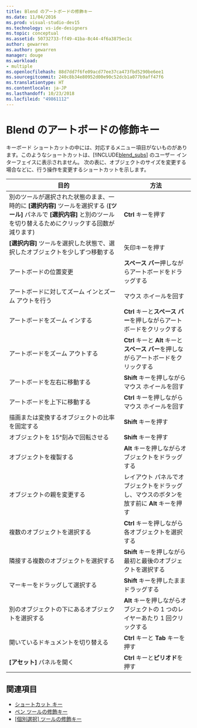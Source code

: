 ```yaml
---
title: Blend のアートボードの修飾キー
ms.date: 11/04/2016
ms.prod: visual-studio-dev15
ms.technology: vs-ide-designers
ms.topic: conceptual
ms.assetid: 50732733-ff49-41ba-8c44-4f6a3875ec1c
author: gewarren
ms.author: gewarren
manager: douge
ms.workload:
- multiple
ms.openlocfilehash: 88d7dd7f6fe09acd77ee37ca473fbd5290be6ee1
ms.sourcegitcommit: 240c8b34e80952d00e90c52dcb1a077b9aff47f6
ms.translationtype: HT
ms.contentlocale: ja-JP
ms.lasthandoff: 10/23/2018
ms.locfileid: "49861112"
---
```

# <a name="artboard-modifier-keys-in-blend"></a>Blend のアートボードの修飾キー
キーボード ショートカットの中には、対応するメニュー項目がないものがあります。このようなショートカットは、[!INCLUDE[blend_subs](../debugger/includes/blend_subs_md.md)] のユーザー インターフェイスに表示されません。 次の表に、オブジェクトのサイズを変更する場合などに、行う操作を変更するショートカットを示します。

|目的|方法|
| - |-------------|
|別のツールが選択された状態のまま、一時的に **[選択内容]** ツールを選択する (**[ツール]** パネルで **[選択内容]** と別のツールを切り替えるためにクリックする回数が減ります)|**Ctrl** キーを押す|
|**[選択内容]** ツールを選択した状態で、選択したオブジェクトを少しずつ移動する|矢印キーを押す|
|アートボードの位置変更|**スペース バー**押しながらアートボードをドラッグする|
|アートボードに対してズーム インとズーム アウトを行う|マウス ホイールを回す|
|アートボードをズーム インする|**Ctrl** キーと**スペース バー**を押しながらアートボードをクリックする|
|アートボードをズーム アウトする|**Ctrl** キーと **Alt** キーと**スペース バー**を押しながらアートボードをクリックする|
|アートボードを左右に移動する|**Shift** キーを押しながらマウス ホイールを回す|
|アートボードを上下に移動する|**Ctrl** キーを押しながらマウス ホイールを回す|
|描画または変換するオブジェクトの比率を固定する|**Shift** キーを押す|
|オブジェクトを 15°刻みで回転させる|**Shift** キーを押す|
|オブジェクトを複製する|**Alt** キーを押しながらオブジェクトをドラッグする|
|オブジェクトの親を変更する|レイアウト パネルでオブジェクトをドラッグし、マウスのボタンを放す前に **Alt** キーを押す|
|複数のオブジェクトを選択する|**Ctrl** キーを押しながら各オブジェクトを選択する|
|隣接する複数のオブジェクトを選択する|**Shift** キーを押しながら最初と最後のオブジェクトを選択する|
|マーキーをドラッグして選択する|**Shift** キーを押したままドラッグする|
|別のオブジェクトの下にあるオブジェクトを選択する|**Alt** キーを押しながらオブジェクトの 1 つのレイヤーあたり 1 回クリックする|
|開いているドキュメントを切り替える|**Ctrl** キーと **Tab** キーを押す|
|**[アセット]** パネルを開く|**Ctrl** キーと**ピリオド**を押す|

## <a name="see-also"></a>関連項目

- [ショートカット キー](../designers/keyboard-shortcuts-in-blend.md)
- [ペン ツールの修飾キー](../designers/pen-tool-modifier-keys-in-blend.md)
- [[個別選択] ツールの修飾キー](../designers/direct-selection-tool-modifier-keys-in-blend.md)